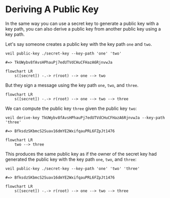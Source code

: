 # Deriving A Public Key

In the same way you can use a secret key to generate a public key with a key path, you can also derive a public key from
another public key using a key path.

Let's say someone creates a public key with the key path `one` and `two`.

```shell
veil public-key ./secret-key --key-path 'one' 'two'

#=> TkUWybv8fAvsHPhauPj7edUTVdCHuCFHazA6RjnvwJa
```

```mermaid
flowchart LR
    s([secret]) -.-> r(root) --> one --> two
```

But they sign a message using the key path `one`, `two`, and `three`.

```mermaid
flowchart LR
    s([secret]) -.-> r(root) --> one --> two --> three
```

We can compute the public key `three` given the public key `two`:

```shell
veil derive-key TkUWybv8fAvsHPhauPj7edUTVdCHuCFHazA6RjnvwJa --key-path 'three'

#=> BfksdzSKbmcS2Suav16dmYE2WxifqauPRL6FZpJt1476
```

```mermaid
flowchart LR
    two --> three
```

This produces the same public key as if the owner of the secret key had generated the public key with the key path
`one`, `two`, and `three`:

```shell
veil public-key ./secret-key --key-path 'one' 'two' 'three'

#=> BfksdzSKbmcS2Suav16dmYE2WxifqauPRL6FZpJt1476
```

```mermaid
flowchart LR
    s([secret]) -.-> r(root) --> one --> two --> three
```
